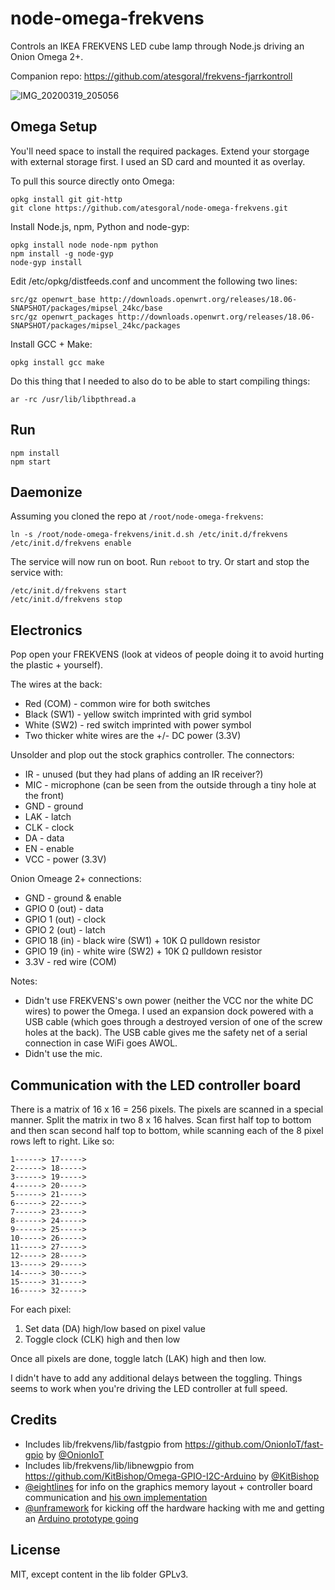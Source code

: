 # node-omega-frekvens
Controls an IKEA FREKVENS LED cube lamp through Node.js driving an Onion Omega 2+.

Companion repo: https://github.com/atesgoral/frekvens-fjarrkontroll

![IMG_20200319_205056](https://user-images.githubusercontent.com/50832/77286238-3274a700-6ca9-11ea-9345-fca7833f5a4a.jpg)

## Omega Setup
You'll need space to install the required packages. Extend your storgage with external storage first. I used an SD card and mounted it as overlay.

To pull this source directly onto Omega:

```
opkg install git git-http
git clone https://github.com/atesgoral/node-omega-frekvens.git
```

Install Node.js, npm, Python and node-gyp:

```
opkg install node node-npm python
npm install -g node-gyp
node-gyp install
```

Edit /etc/opkg/distfeeds.conf and uncomment the following two lines:

```
src/gz openwrt_base http://downloads.openwrt.org/releases/18.06-SNAPSHOT/packages/mipsel_24kc/base
src/gz openwrt_packages http://downloads.openwrt.org/releases/18.06-SNAPSHOT/packages/mipsel_24kc/packages
```

Install GCC + Make:

```
opkg install gcc make
```

Do this thing that I needed to also do to be able to start compiling things:

```
ar -rc /usr/lib/libpthread.a
```

## Run
```
npm install
npm start
```

## Daemonize

Assuming you cloned the repo at `/root/node-omega-frekvens`:

```
ln -s /root/node-omega-frekvens/init.d.sh /etc/init.d/frekvens
/etc/init.d/frekvens enable
```

The service will now run on boot. Run `reboot` to try. Or start and stop the service with:

```
/etc/init.d/frekvens start
/etc/init.d/frekvens stop
```

## Electronics
Pop open your FREKVENS (look at videos of people doing it to avoid hurting the plastic + yourself).

The wires at the back:
- Red (COM) - common wire for both switches
- Black (SW1) - yellow switch imprinted with grid symbol
- White (SW2) - red switch imprinted with power symbol
- Two thicker white wires are the +/- DC power (3.3V)

Unsolder and plop out the stock graphics controller. The connectors:
- IR - unused (but they had plans of adding an IR receiver?)
- MIC - microphone (can be seen from the outside through a tiny hole at the front)
- GND - ground
- LAK - latch
- CLK - clock
- DA - data
- EN - enable
- VCC - power (3.3V)

Onion Omeage 2+ connections:
- GND - ground & enable
- GPIO 0 (out) - data
- GPIO 1 (out) - clock
- GPIO 2 (out) - latch
- GPIO 18 (in) - black wire (SW1) + 10K Ω pulldown resistor
- GPIO 19 (in) - white wire (SW2) + 10K Ω pulldown resistor
- 3.3V - red wire (COM)

Notes:
- Didn't use FREKVENS's own power (neither the VCC nor the white DC wires) to power the Omega. I used an expansion dock powered with a USB cable (which goes through a destroyed version of one of the screw holes at the back). The USB cable gives me the safety net of a serial connection in case WiFi goes AWOL.
- Didn't use the mic.

## Communication with the LED controller board
There is a matrix of 16 x 16 = 256 pixels. The pixels are scanned in a special manner. Split the matrix in two 8 x 16 halves. Scan first half top to bottom and then scan second half top to bottom, while scanning each of the 8 pixel rows left to right. Like so:

```
1------> 17----->
2------> 18----->
3------> 19----->
4------> 20----->
5------> 21----->
6------> 22----->
7------> 23----->
8------> 24----->
9------> 25----->
10-----> 26----->
11-----> 27----->
12-----> 28----->
13-----> 29----->
14-----> 30----->
15-----> 31----->
16-----> 32----->
```

For each pixel:
1. Set data (DA) high/low based on pixel value
2. Toggle clock (CLK) high and then low

Once all pixels are done, toggle latch (LAK) high and then low.

I didn't have to add any additional delays between the toggling. Things seems to work when you're driving the LED controller at full speed.

## Credits
- Includes lib/frekvens/lib/fastgpio from https://github.com/OnionIoT/fast-gpio by [@OnionIoT](https://github.com/OnionIoT)
- Includes lib/frekvens/lib/libnewgpio from https://github.com/KitBishop/Omega-GPIO-I2C-Arduino by [@KitBishop](https://github.com/KitBishop)
- [@eightlines](https://github.com/eightlines) for info on the graphics memory layout + controller board communication and [his own implementation](https://github.com/eightlines/FrekvensMatrix)
- [@unframework](https://github.com/unframework) for kicking off the hardware hacking with me and getting an [Arduino prototype going](https://github.com/unframework/freakvens/)

## License
MIT, except content in the lib folder GPLv3.
